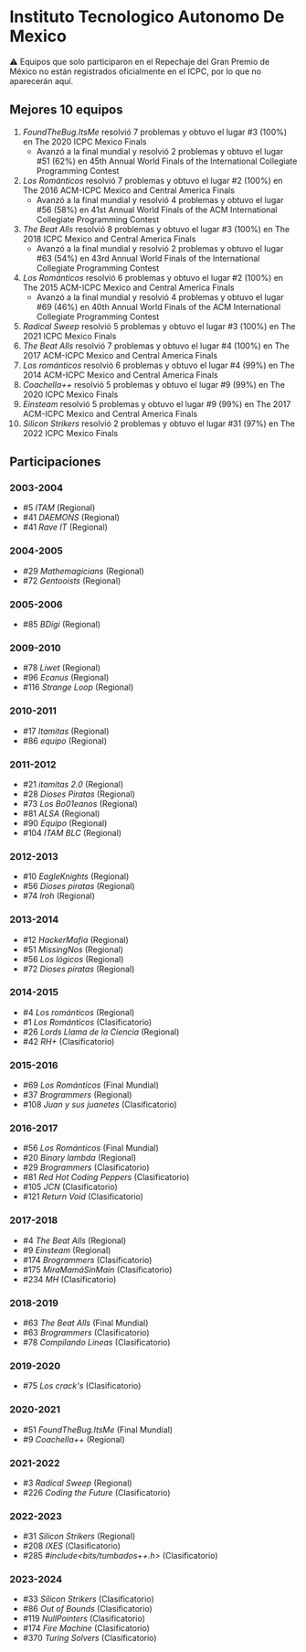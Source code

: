 # Instituto Tecnologico Autonomo De Mexico

:warning: Equipos que solo participaron en el Repechaje del Gran Premio de México no están registrados oficialmente en el ICPC, por lo que no aparecerán aquí.

## Mejores 10 equipos

1. _FoundTheBug.ItsMe_ resolvió 7 problemas y obtuvo el lugar #3 (100%) en The 2020 ICPC Mexico Finals
    - Avanzó a la final mundial y resolvió 2 problemas y obtuvo el lugar #51 (62%) en 45th Annual World Finals of the International Collegiate Programming Contest
1. _Los Románticos_ resolvió 7 problemas y obtuvo el lugar #2 (100%) en The 2016 ACM-ICPC Mexico and Central America Finals
    - Avanzó a la final mundial y resolvió 4 problemas y obtuvo el lugar #56 (58%) en 41st Annual World Finals of the ACM International Collegiate Programming Contest
1. _The Beat Alls_ resolvió 8 problemas y obtuvo el lugar #3 (100%) en The 2018 ICPC Mexico and Central America Finals
    - Avanzó a la final mundial y resolvió 2 problemas y obtuvo el lugar #63 (54%) en 43rd Annual World Finals of the International Collegiate Programming Contest
1. _Los Románticos_ resolvió 6 problemas y obtuvo el lugar #2 (100%) en The 2015 ACM-ICPC Mexico and Central America Finals
    - Avanzó a la final mundial y resolvió 4 problemas y obtuvo el lugar #69 (46%) en 40th Annual World Finals of the ACM International Collegiate Programming Contest
1. _Radical Sweep_ resolvió 5 problemas y obtuvo el lugar #3 (100%) en The 2021 ICPC Mexico Finals
1. _The Beat Alls_ resolvió 7 problemas y obtuvo el lugar #4 (100%) en The 2017 ACM-ICPC Mexico and Central America Finals
1. _Los románticos_ resolvió 6 problemas y obtuvo el lugar #4 (99%) en The 2014 ACM-ICPC Mexico and Central America Finals
1. _Coachella++_ resolvió 5 problemas y obtuvo el lugar #9 (99%) en The 2020 ICPC Mexico Finals
1. _Einsteam_ resolvió 5 problemas y obtuvo el lugar #9 (99%) en The 2017 ACM-ICPC Mexico and Central America Finals
1. _Silicon Strikers_ resolvió 2 problemas y obtuvo el lugar #31 (97%) en The 2022 ICPC Mexico Finals

## Participaciones

### 2003-2004

- #5 _ITAM_ (Regional)
- #41 _DAEMONS_ (Regional)
- #41 _Rave IT_ (Regional)

### 2004-2005

- #29 _Mathemagicians_ (Regional)
- #72 _Gentooists_ (Regional)

### 2005-2006

- #85 _BDigi_ (Regional)

### 2009-2010

- #78 _Liwet_ (Regional)
- #96 _Ecanus_ (Regional)
- #116 _Strange Loop_ (Regional)

### 2010-2011

- #17 _Itamitas_ (Regional)
- #86 _equipo<T>_ (Regional)

### 2011-2012

- #21 _itamitas 2.0_ (Regional)
- #28 _Dioses Piratas_ (Regional)
- #73 _Los Bo01eanos_ (Regional)
- #81 _ALSA_ (Regional)
- #90 _Equipo<T>_ (Regional)
- #104 _ITAM BLC_ (Regional)

### 2012-2013

- #10 _EagleKnights_ (Regional)
- #56 _Dioses piratas_ (Regional)
- #74 _Iroh_ (Regional)

### 2013-2014

- #12 _HackerMafia_ (Regional)
- #51 _MissingNos_ (Regional)
- #56 _Los lógicos_ (Regional)
- #72 _Dioses piratas_ (Regional)

### 2014-2015

- #4 _Los románticos_ (Regional)
- #1 _Los Románticos_ (Clasificatorio)
- #26 _Lords Llama de la Ciencia_ (Regional)
- #42 _RH+_ (Clasificatorio)

### 2015-2016

- #69 _Los Románticos_ (Final Mundial)
- #37 _Brogrammers_ (Regional)
- #108 _Juan y sus juanetes_ (Clasificatorio)

### 2016-2017

- #56 _Los Románticos_ (Final Mundial)
- #20 _Binary lambda_ (Regional)
- #29 _Brogrammers_ (Clasificatorio)
- #81 _Red Hot Coding Peppers_ (Clasificatorio)
- #105 _JCN_ (Clasificatorio)
- #121 _Return Void_ (Clasificatorio)

### 2017-2018

- #4 _The Beat Alls_ (Regional)
- #9 _Einsteam_ (Regional)
- #174 _Brogrammers_ (Clasificatorio)
- #175 _MiraMamáSinMain_ (Clasificatorio)
- #234 _MH_ (Clasificatorio)

### 2018-2019

- #63 _The Beat Alls_ (Final Mundial)
- #63 _Brogrammers_ (Clasificatorio)
- #78 _Compilando Lineas_ (Clasificatorio)

### 2019-2020

- #75 _Los crack's_ (Clasificatorio)

### 2020-2021

- #51 _FoundTheBug.ItsMe_ (Final Mundial)
- #9 _Coachella++_ (Regional)

### 2021-2022

- #3 _Radical Sweep_ (Regional)
- #226 _Coding the Future_ (Clasificatorio)

### 2022-2023

- #31 _Silicon Strikers_ (Regional)
- #208 _IXES_ (Clasificatorio)
- #285 _#include<bits/tumbados++.h>_ (Clasificatorio)

### 2023-2024

- #33 _Silicon Strikers_ (Clasificatorio)
- #86 _Out of Bounds_ (Clasificatorio)
- #119 _NullPointers_ (Clasificatorio)
- #174 _Fire Machine_ (Clasificatorio)
- #370 _Turing Solvers_ (Clasificatorio)



